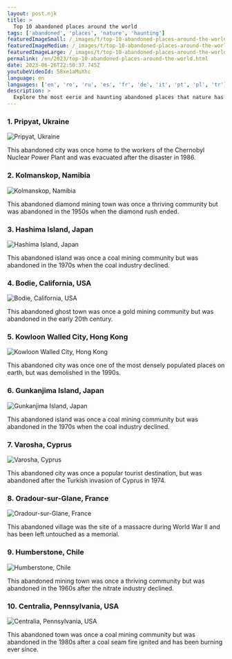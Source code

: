 ```yaml
---
layout: post.njk
title: >
  Top 10 abandoned places around the world
tags: ['abandoned', 'places', 'nature', 'haunting']
featuredImageSmall: /_images/t/top-10-abandoned-places-around-the-world-cover-en-small.webp
featuredImageMedium: /_images/t/top-10-abandoned-places-around-the-world-cover-en-medium.webp
featuredImageLarge: /_images/t/top-10-abandoned-places-around-the-world-cover-en-large.webp
permalink: /en/2023/top-10-abandoned-places-around-the-world.html
date: 2023-06-26T22:50:37.745Z
youtubeVideoId: 58xe1aMuXhc
language: en
languages: ['en', 'ro', 'ru', 'es', 'fr', 'de', 'it', 'pt', 'pl', 'tr']
description: >
  Explore the most eerie and haunting abandoned places that nature has taken back.
---
```


### 1. Pripyat, Ukraine

![Pripyat, Ukraine](/_images/0/0a3ff15f1a711d913652f01b57238742-medium.webp)

This abandoned city was once home to the workers of the Chernobyl Nuclear Power Plant and was evacuated after the disaster in 1986.

### 2. Kolmanskop, Namibia

![Kolmanskop, Namibia](/_images/3/343cbeccc4ba7b9193d00360a67f67d5-medium.webp)

This abandoned diamond mining town was once a thriving community but was abandoned in the 1950s when the diamond rush ended.

### 3. Hashima Island, Japan

![Hashima Island, Japan](/_images/7/7f221315f73d6afbd692fc02382ed328-medium.webp)

This abandoned island was once a coal mining community but was abandoned in the 1970s when the coal industry declined.

### 4. Bodie, California, USA

![Bodie, California, USA](/_images/0/0e07e8dacdc91b186ca1999e85fa0e11-medium.webp)

This abandoned ghost town was once a gold mining community but was abandoned in the early 20th century.

### 5. Kowloon Walled City, Hong Kong

![Kowloon Walled City, Hong Kong](/_images/0/098e91c86883e9eb78449f43ea7c83f6-medium.webp)

This abandoned city was once one of the most densely populated places on earth, but was demolished in the 1990s.

### 6. Gunkanjima Island, Japan

![Gunkanjima Island, Japan](/_images/7/7f221315f73d6afbd692fc02382ed328-medium.webp)

This abandoned island was once a coal mining community but was abandoned in the 1970s when the coal industry declined.

### 7. Varosha, Cyprus

![Varosha, Cyprus](/_images/8/8341e62635e44a0360c0a5812a342be5-medium.webp)

This abandoned city was once a popular tourist destination, but was abandoned after the Turkish invasion of Cyprus in 1974.

### 8. Oradour-sur-Glane, France

![Oradour-sur-Glane, France](/_images/d/d64e45c2eedb9020ecd86fd7bd4d8fde-medium.webp)

This abandoned village was the site of a massacre during World War II and has been left untouched as a memorial.

### 9. Humberstone, Chile

![Humberstone, Chile](/_images/0/0d2f2e6aa33278f6f13defe425b8daa1-medium.webp)

This abandoned mining town was once a thriving community but was abandoned in the 1960s after the nitrate industry declined.

### 10. Centralia, Pennsylvania, USA

![Centralia, Pennsylvania, USA](/_images/a/a18c6131fff9851512fb884a7e06f26c-medium.webp)

This abandoned town was once a coal mining community but was abandoned in the 1980s after a coal seam fire ignited and has been burning ever since.

